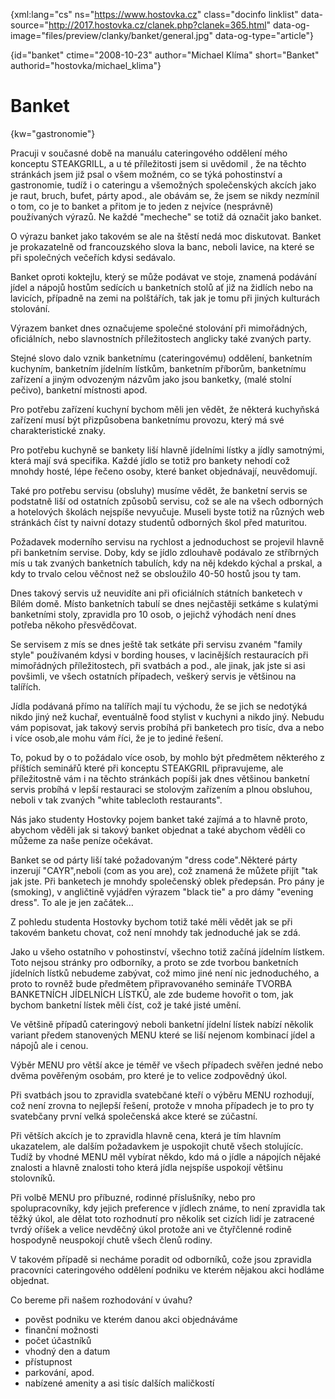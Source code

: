 
{xml:lang="cs" ns="https://www.hostovka.cz" class="docinfo linklist" data-source="http://2017.hostovka.cz/clanek.php?clanek=365.html" data-og-image="files/preview/clanky/banket/general.jpg" data-og-type="article"}

{id="banket" ctime="2008-10-23" author="Michael Klíma" short="Banket" authorid="hostovka/michael_klima"}

# Banket

{kw="gastronomie"}

Pracuji v současné době na manuálu cateringového oddělení mého konceptu STEAKGRILL, a u té příležitosti jsem si uvědomil , že na těchto stránkách jsem již psal o všem možném, co se týká pohostinství a gastronomie, tudíž i o cateringu a všemožných společenských akcích jako je raut, bruch, bufet, párty apod., ale obávám se, že jsem se nikdy nezmínil o tom, co je to banket a přitom je to jeden z nejvíce (nesprávně) používaných výrazů. Ne každé "mecheche" se totiž dá označit jako banket.

O výrazu banket jako takovém se ale na štěstí nedá moc diskutovat. Banket je prokazatelně od francouzského slova la banc, neboli lavice, na které se při společných večeřích kdysi sedávalo.

Banket oproti koktejlu, který se může podávat ve stoje, znamená podávání jídel a nápojů hostům sedících u banketních stolů ať již na židlích nebo na lavicích, případně na zemi na polštářích, tak jak je tomu při jiných kulturách stolování.

Výrazem banket dnes označujeme společné stolování při mimořádných, oficiálních, nebo slavnostních příležitostech anglicky také zvaných party.

Stejné slovo dalo vznik banketnímu (cateringovému) oddělení, banketním kuchyním, banketním jídelním lístkům, banketním příborům, banketnímu zařízení a jiným odvozeným názvům jako jsou banketky, (malé stolní pečivo), banketní místnosti apod.

Pro potřebu zařízení kuchyní bychom měli jen vědět, že některá kuchyňská zařízení musí být přizpůsobena banketnímu provozu, který má své charakteristické znaky.

Pro potřebu kuchyně se bankety liší hlavně jídelními lístky a jídly samotnými, která mají svá specifika. Každé jídlo se totiž pro bankety nehodí což mnohdy hosté, lépe řečeno osoby, které banket objednávají, neuvědomují.

Také pro potřebu servisu (obsluhy) musíme vědět, že banketní servis se podstatně liší od ostatních způsobů servisu, což se ale na všech odborných a hotelových školách nejspíše nevyučuje. Museli byste totiž na různých web stránkách číst ty naivní dotazy studentů odborných škol před maturitou.

Požadavek moderního servisu na rychlost a jednoduchost se projevil hlavně při banketním servise. Doby, kdy se jídlo zdlouhavě podávalo ze stříbrných mís u tak zvaných banketních tabulích, kdy na něj kdekdo kýchal a prskal, a kdy to trvalo celou věčnost než se obsloužilo 40-50 hostů jsou ty tam.

Dnes takový servis už neuvidíte ani při oficiálních státních banketech v Bílém domě. Místo banketních tabulí se dnes nejčastěji setkáme s kulatými banketními stoly, zpravidla pro 10 osob, o jejichž výhodách není dnes potřeba někoho přesvědčovat.

Se servisem z mís se dnes ještě tak setkáte při servisu zvaném "family style" používaném kdysi v bording houses, v lacinějších restauracích při mimořádných příležitostech, při svatbách a pod., ale jinak, jak jste si asi povšimli, ve všech ostatních případech, veškerý servis je většinou na talířích.

Jídla podávaná přímo na talířích mají tu východu, že se jich se nedotýká nikdo jiný než kuchař, eventuálně food stylist v kuchyni a nikdo jiný. Nebudu vám popisovat, jak takový servis probíhá při banketech pro tisíc, dva a nebo i více osob,ale mohu vám říci, že je to jediné řešení.

To, pokud by o to požádalo více osob, by mohlo být předmětem některého z příštích seminářů které při konceptu STEAKGRIL připravujeme, ale příležitostně vám i na těchto stránkách popíši jak dnes většinou banketní servis probíhá v lepší restauraci se stolovým zařízením a plnou obsluhou, neboli v tak zvaných "white tablecloth restaurants".

Nás jako studenty Hostovky pojem banket také zajímá a to hlavně proto, abychom věděli jak si takový banket objednat a také abychom věděli co můžeme za naše peníze očekávat.

Banket se od párty liší také požadovaným "dress code".Některé párty inzerují "CAYR",neboli (com as you are), což znamená že můžete přijít "tak jak jste. Při banketech je mnohdy společenský oblek předepsán. Pro pány je (smoking), v angličtině vyjádřen výrazem "black tie" a pro dámy "evening dress". To ale je jen začátek…

Z pohledu studenta Hostovky bychom totiž také měli vědět jak se při takovém banketu chovat, což není mnohdy tak jednoduché jak se zdá.

Jako u všeho ostatního v pohostinství, všechno totiž začíná jídelním lístkem. Toto nejsou stránky pro odborníky, a proto se zde tvorbou banketních jídelních lístků nebudeme zabývat, což mimo jiné není nic jednoduchého, a proto to rovněž bude předmětem připravovaného semináře TVORBA BANKETNÍCH JÍDELNÍCH LÍSTKŮ, ale zde budeme hovořit o tom, jak bychom banketní lístek měli číst, což je také jisté umění.

Ve většině případů cateringový neboli banketní jídelní lístek nabízí několik variant předem stanovených MENU které se liší nejenom kombinací jídel a nápojů ale i cenou.

Výběr MENU pro větší akce je téměř ve všech případech svěřen jedné nebo dvěma pověřeným osobám, pro které je to velice zodpovědný úkol.

Při svatbách jsou to zpravidla svatebčané kteří o výběru MENU rozhodují, což není zrovna to nejlepší řešení, protože v mnoha případech je to pro ty svatebčany první velká společenská akce které se zúčastní.

Při větších akcích je to zpravidla hlavně cena, která je tím hlavním ukazatelem, ale dalším požadavkem je uspokojit chutě všech stolujícíc. Tudíž by vhodné MENU měl vybírat někdo, kdo má o jídle a nápojích nějaké znalosti a hlavně znalosti toho která jídla nejspíše uspokojí většinu stolovníků.

Při volbě MENU pro příbuzné, rodinné příslušníky, nebo pro spolupracovníky, kdy jejich preference v jídlech známe, to není zpravidla tak těžký úkol, ale dělat toto rozhodnutí pro několik set cizích lidí je zatracené tvrdý oříšek a velice nevděčný úkol protože ani ve čtyřčlenné rodině hospodyně neuspokojí chutě všech členů rodiny.

V takovém případě si necháme poradit od odborníků, cože jsou zpravidla pracovníci cateringového oddělení podniku ve kterém nějakou akci hodláme objednat.

Co bereme při našem rozhodování v úvahu?

  * pověst podniku ve kterém danou akci objednáváme
  * finanční možnosti
  * počet účastníků
  * vhodný den a datum
  * přístupnost
  * parkování, apod.
  * nabízené amenity a asi tisíc dalších maličkostí

